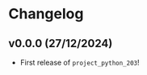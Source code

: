 # Changelog

<!--next-version-placeholder-->

## v0.0.0 (27/12/2024)

- First release of `project_python_203`!
